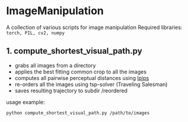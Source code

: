 # ImageManipulation
A collection of various scripts for image manipulation
Required libraries: `torch, PIL, cv2, numpy`

## 1. compute_shortest_visual_path.py
  - grabs all images from a directory
  - applies the best fitting common crop to all the images
  - computes all pairwise perceptual distances using [lpips](https://github.com/richzhang/PerceptualSimilarity)
  - re-orders all the images using tsp-solver (Traveling Salesman)
  - saves resulting trajectory to subdir /reordered
  
usage example:

  `python compute_shortest_visual_path.py /path/to/images`
